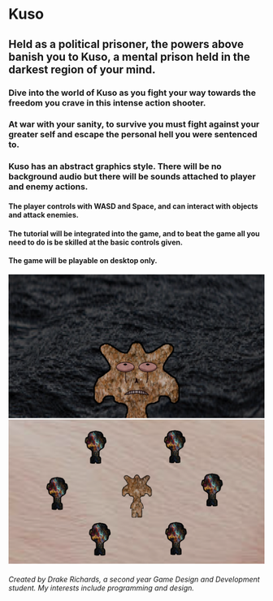 # Kuso

## Held as a political prisoner, the powers above banish you to Kuso, a mental prison held in the darkest region of your mind.

### Dive into the world of Kuso as you fight your way towards the freedom you crave in this intense action shooter.
### At war with your sanity, to survive you must fight against your greater self and escape the personal hell you were sentenced to.

### Kuso has an abstract graphics style. There will be no background audio but there will be sounds attached to player and enemy actions.

#### The player controls with WASD and Space, and can interact with objects and attack enemies. 
#### The tutorial will be integrated into the game, and to beat the game all you need to do is be skilled at the basic controls given.
#### The game will be playable on desktop only.

![Concept Art 1](https://github.com/dwr98/Project-1-230/blob/master/DowerConceptArt1.png "Concept Art 1")
![Concept Art 2](https://github.com/dwr98/Project-1-230/blob/master/DowerConceptArt2.png "Concept Art 2")

###### Created by Drake Richards, a second year Game Design and Development student. My interests include programming and design.
